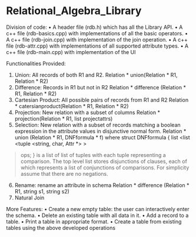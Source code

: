 # Relational_Algebra_Library
Division of code:
• A header file (rdb.h) which has all the Library API.
• A c++ file (rdb-basics.cpp) with implementations of all the basic operators.
• A c++ file (rdb-join.cpp) with implementation of the join operation.
• A c++ file (rdb-attr.cpp) with implementations of all supported attribute types.
• A c++ file (rdb-main.cpp) with implementation of the UI

Functionalities Provided:
1. Union: All records of both R1 and R2. Relation * union(Relation * R1, Relation * R2)
2. Difference: Records in R1 but not in R2
Relation * difference (Relation * R1, Relation * R2)
3. Cartesian Product: All possible pairs of records from R1 and R2
Relation * catersianproduct(Relation * R1, Relation * R2)
4. Projection: New relation with a subset of columns
Relation * projection(Relation * R1, list<string> projectattrs)
5. Selection: New relation with a subset of records matching a boolean
expression in the attribute values in disjunctive normal form.
Relation * union (Relation * R1, DNFformula * f)
where
struct DNFformula { list <list <tuple <string, char, Attr *> > 
> ops; } is a list of list of tuples with each tuple representing a comparison.
The top level list stores disjunctions of clauses, each of which represents a list 
of conjunctions of comparisons. For simplicity assume that there are no 
negations.
6. Rename: rename an attribute in schema
Relation * difference (Relation * R1, string s1, string s2)
7. Natural Join



More Features:
• Create	a new	empty table:	the	user	can	interactively	enter	the	schema.
• Delete	an	existing	table	with	all	data	in	it.
• Add	a	record	to	a	table.
• Print	a table	in	appropriate	format.
• Create	a	table	from	existing	tables	using	the	above	developed	operations
